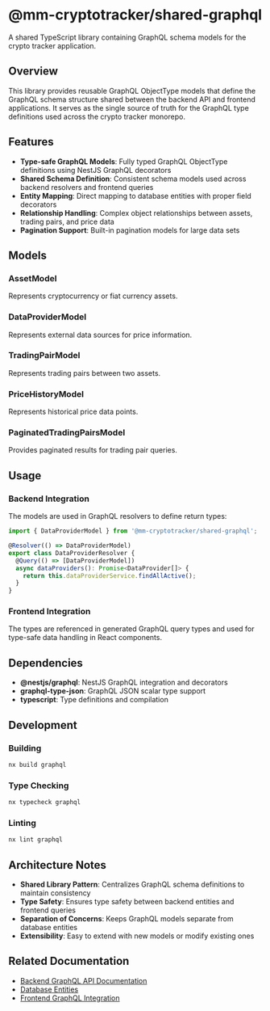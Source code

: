 # @mm-cryptotracker/shared-graphql

A shared TypeScript library containing GraphQL schema models for the crypto tracker application.

## Overview

This library provides reusable GraphQL ObjectType models that define the GraphQL schema structure shared between the backend API and frontend applications. It serves as the single source of truth for the GraphQL type definitions used across the crypto tracker monorepo.

## Features

- **Type-safe GraphQL Models**: Fully typed GraphQL ObjectType definitions using NestJS GraphQL decorators
- **Shared Schema Definition**: Consistent schema models used across backend resolvers and frontend queries
- **Entity Mapping**: Direct mapping to database entities with proper field decorators
- **Relationship Handling**: Complex object relationships between assets, trading pairs, and price data
- **Pagination Support**: Built-in pagination models for large data sets

## Models

### AssetModel
Represents cryptocurrency or fiat currency assets.

### DataProviderModel
Represents external data sources for price information.

### TradingPairModel
Represents trading pairs between two assets.

### PriceHistoryModel
Represents historical price data points.

### PaginatedTradingPairsModel
Provides paginated results for trading pair queries.

## Usage

### Backend Integration
The models are used in GraphQL resolvers to define return types:

```typescript
import { DataProviderModel } from '@mm-cryptotracker/shared-graphql';

@Resolver(() => DataProviderModel)
export class DataProviderResolver {
  @Query(() => [DataProviderModel])
  async dataProviders(): Promise<DataProvider[]> {
    return this.dataProviderService.findAllActive();
  }
}
```

### Frontend Integration
The types are referenced in generated GraphQL query types and used for type-safe data handling in React components.

## Dependencies

- **@nestjs/graphql**: NestJS GraphQL integration and decorators
- **graphql-type-json**: GraphQL JSON scalar type support
- **typescript**: Type definitions and compilation

## Development

### Building
```bash
nx build graphql
```

### Type Checking
```bash
nx typecheck graphql
```

### Linting
```bash
nx lint graphql
```

## Architecture Notes

- **Shared Library Pattern**: Centralizes GraphQL schema definitions to maintain consistency
- **Type Safety**: Ensures type safety between backend entities and frontend queries
- **Separation of Concerns**: Keeps GraphQL models separate from database entities
- **Extensibility**: Easy to extend with new models or modify existing ones

## Related Documentation

- [Backend GraphQL API Documentation](../../../apps/backend/src/app/crypto/README.md)
- [Database Entities](../../../apps/backend/src/entities/)
- [Frontend GraphQL Integration](../../../apps/frontend/src/graphql/)
